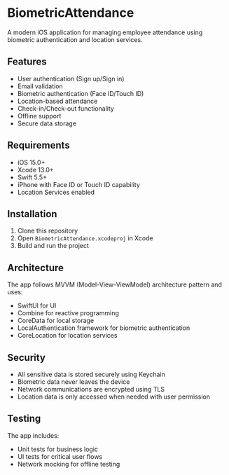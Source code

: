# BiometricAttendance

A modern iOS application for managing employee attendance using biometric authentication and location services.

## Features

- User authentication (Sign up/Sign in)
- Email validation
- Biometric authentication (Face ID/Touch ID)
- Location-based attendance
- Check-in/Check-out functionality
- Offline support
- Secure data storage

## Requirements

- iOS 15.0+
- Xcode 13.0+
- Swift 5.5+
- iPhone with Face ID or Touch ID capability
- Location Services enabled

## Installation

1. Clone this repository
2. Open `BiometricAttendance.xcodeproj` in Xcode
3. Build and run the project

## Architecture

The app follows MVVM (Model-View-ViewModel) architecture pattern and uses:
- SwiftUI for UI
- Combine for reactive programming
- CoreData for local storage
- LocalAuthentication framework for biometric authentication
- CoreLocation for location services

## Security

- All sensitive data is stored securely using Keychain
- Biometric data never leaves the device
- Network communications are encrypted using TLS
- Location data is only accessed when needed with user permission

## Testing

The app includes:
- Unit tests for business logic
- UI tests for critical user flows
- Network mocking for offline testing 